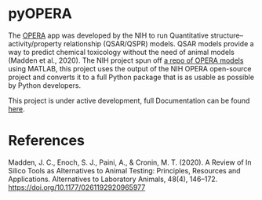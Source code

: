 # pyOPERA  
The [OPERA](https://ntp.niehs.nih.gov/whatwestudy/niceatm/comptox/ct-opera/opera.html) app was developed by the NIH to run Quantitative structure–activity/property relationship (QSAR/QSPR) models. QSAR models provide a way to predict chemical toxicology without the need of animal models (Madden et al., 2020). The NIH project spun off [a repo of OPERA models](https://github.com/kmansouri/OPERA) using MATLAB, this project uses the output of the NIH OPERA open-source project and converts it to a full Python package that is as usable as possible by Python developers.

This project is under active development, full Documentation can be found [here](https://cabreratoxy.github.io/pyOPERA/). 
  
# References
Madden, J. C., Enoch, S. J., Paini, A., & Cronin, M. T. (2020). A Review of In Silico Tools as Alternatives to Animal Testing: Principles, Resources and Applications. Alternatives to Laboratory Animals, 48(4), 146–172. https://doi.org/10.1177/0261192920965977


